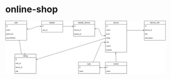 # online-shop

![Diagram](https://github.com/paulsumskoy/online-shop/blob/main/Online%20shop.drawio.png)
